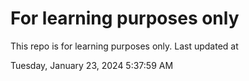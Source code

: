 # For learning purposes only
This repo is for learning purposes only.
Last updated at

Tuesday, January 23, 2024 5:37:59 AM

